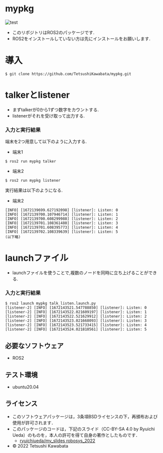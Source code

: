 # mypkg
![test](https://github.com/TetsushiKawabata/mypkg/actions/workflows/test.yml/badge.svg)  
* このリポジトリはROS2のパッケージです.
* ROS2をインストールしていない方は先にインストールをお願いします.

# 導入
```
$ git clone https://github.com/TetsushiKawabata/mypkg.git
```

# talkerとlistener
* まずtalkerが0から1ずつ数字をカウントする.
* listenerがそれを受け取って出力する.

### 入力と実行結果
端末を2つ用意して以下のように入力する.
* 端末1
```
$ ros2 run mypkg talker
```

* 端末2
```
$ ros2 run mypkg listener
```
  
実行結果は以下のようになる.
* 端末2
```
[INFO] [1672139699.627192098] [listener]: Listen: 0
[INFO] [1672139700.107946714] [listener]: Listen: 1
[INFO] [1672139700.608299988] [listener]: Listen: 2
[INFO] [1672139701.108361480] [listener]: Listen: 3
[INFO] [1672139701.608395773] [listener]: Listen: 4
[INFO] [1672139702.108339639] [listener]: Listen: 5
(以下略)
```

# launchファイル
* launchファイルを使うことで,複数のノードを同時に立ち上げることができる.  

### 入力と実行結果
```
$ ros2 launch mypkg talk_listen.launch.py
[listener-2] [INFO] [1672143521.547788850] [listener]: Listen: 0
[listener-2] [INFO] [1672143522.021609197] [listener]: Listen: 1
[listener-2] [INFO] [1672143522.521629912] [listener]: Listen: 2
[listener-2] [INFO] [1672143523.021668093] [listener]: Listen: 3
[listener-2] [INFO] [1672143523.521733415] [listener]: Listen: 4
[listener-2] [INFO] [1672143524.021810561] [listener]: Listen: 5
```

## 必要なソフトウェア
* ROS2

## テスト環境
* ubuntu20.04

## ライセンス
* このソフトウェアパッケージは，3条項BSDライセンスの下，再頒布および使用が許可されます．
* このパッケージのコードは，下記のスライド（CC-BY-SA 4.0 by Ryuichi Ueda）のものを，本人の許可を得て自身の著作としたものです．
    * [ryuichiueda/my_slides robosys_2022](https://github.com/ryuichiueda/my_slides/tree/master/robosys_2022)
* © 2022 Tetsushi Kawabata